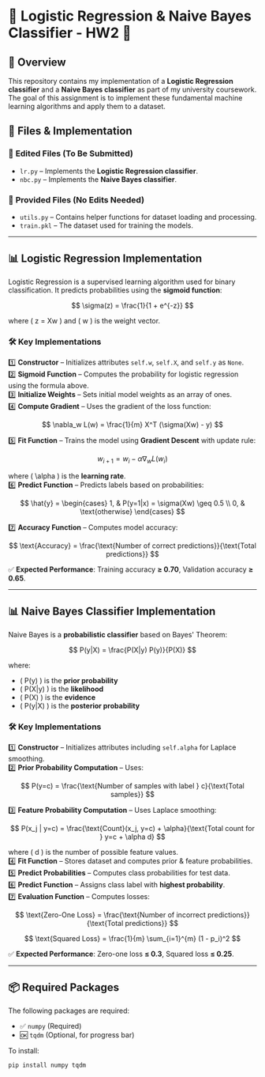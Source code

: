 # 🚀 **Logistic Regression & Naive Bayes Classifier - HW2** 🎯

## 📌 **Overview**
This repository contains my implementation of a **Logistic Regression classifier** and a **Naive Bayes classifier** as part of my university coursework. The goal of this assignment is to implement these fundamental machine learning algorithms and apply them to a dataset.

## 📂 **Files & Implementation**
### 🔧 **Edited Files (To Be Submitted)**
- `lr.py` – Implements the **Logistic Regression classifier**.
- `nbc.py` – Implements the **Naive Bayes classifier**.

### 📁 **Provided Files (No Edits Needed)**
- `utils.py` – Contains helper functions for dataset loading and processing.
- `train.pkl` – The dataset used for training the models.

---

## 📊 **Logistic Regression Implementation**
Logistic Regression is a supervised learning algorithm used for binary classification. It predicts probabilities using the **sigmoid function**:
  
$$
\sigma(z) = \frac{1}{1 + e^{-z}}
$$

where \( z = Xw \) and \( w \) is the weight vector.

### 🛠 **Key Implementations**
1️⃣ **Constructor** – Initializes attributes `self.w`, `self.X`, and `self.y` as `None`.  
2️⃣ **Sigmoid Function** – Computes the probability for logistic regression using the formula above.  
3️⃣ **Initialize Weights** – Sets initial model weights as an array of ones.  
4️⃣ **Compute Gradient** – Uses the gradient of the loss function:  

$$
\nabla_w L(w) = \frac{1}{m} X^T (\sigma(Xw) - y)
$$

5️⃣ **Fit Function** – Trains the model using **Gradient Descent** with update rule:

$$
w_{i+1} = w_i - \alpha \nabla_w L(w_i)
$$

where \( \alpha \) is the **learning rate**.  
6️⃣ **Predict Function** – Predicts labels based on probabilities:

$$
\hat{y} =
\begin{cases} 
1, & P(y=1|x) = \sigma(Xw) \geq 0.5 \\
0, & \text{otherwise}
\end{cases}
$$

7️⃣ **Accuracy Function** – Computes model accuracy:

$$
\text{Accuracy} = \frac{\text{Number of correct predictions}}{\text{Total predictions}}
$$

✅ **Expected Performance**: Training accuracy **≥ 0.70**, Validation accuracy **≥ 0.65**.

---

## 📊 **Naive Bayes Classifier Implementation**
Naive Bayes is a **probabilistic classifier** based on Bayes' Theorem:

$$
P(y|X) = \frac{P(X|y) P(y)}{P(X)}
$$

where:  
- \( P(y) \) is the **prior probability**  
- \( P(X|y) \) is the **likelihood**  
- \( P(X) \) is the **evidence**  
- \( P(y|X) \) is the **posterior probability**

### 🛠 **Key Implementations**
1️⃣ **Constructor** – Initializes attributes including `self.alpha` for Laplace smoothing.  
2️⃣ **Prior Probability Computation** – Uses:

$$
P(y=c) = \frac{\text{Number of samples with label } c}{\text{Total samples}}
$$

3️⃣ **Feature Probability Computation** – Uses Laplace smoothing:

$$
P(x_j | y=c) = \frac{\text{Count}(x_j, y=c) + \alpha}{\text{Total count for } y=c + \alpha d}
$$

where \( d \) is the number of possible feature values.  
4️⃣ **Fit Function** – Stores dataset and computes prior & feature probabilities.  
5️⃣ **Predict Probabilities** – Computes class probabilities for test data.  
6️⃣ **Predict Function** – Assigns class label with **highest probability**.  
7️⃣ **Evaluation Function** – Computes losses:

$$
\text{Zero-One Loss} = \frac{\text{Number of incorrect predictions}}{\text{Total predictions}}
$$

$$
\text{Squared Loss} = \frac{1}{m} \sum_{i=1}^{m} (1 - p_i)^2
$$

✅ **Expected Performance**: Zero-one loss **≤ 0.3**, Squared loss **≤ 0.25**.

---

## 📦 **Required Packages**
The following packages are required:
- ✅ `numpy` (Required)
- 🆗 `tqdm` (Optional, for progress bar)

To install:

```bash
pip install numpy tqdm
